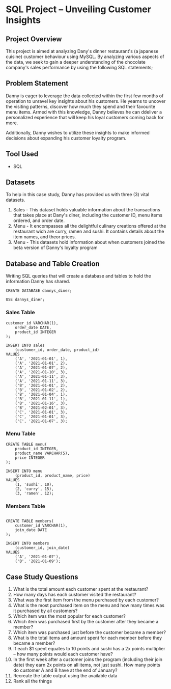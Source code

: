 # SQL Project – Unveiling Customer Insights

## Project Overview

This project is aimed at analyzing Dany's dinner restaurant's (a japanese cuisine) customer behaviour using MySQL. By analyzing various aspects of the data, we seek to gain a deeper understanding of the chocolate company's sales performance by using the following SQL statements;

## Problem Statement

Danny is eager to leverage the data collected within the first few months of operation to unravel key insights about his customers. He yearns to uncover the visiting patterns, discover how much they spend and their favourite menu items. Armed with this knowledge, Danny believes he can ddeliver a personalized experience that will keep his loyal customers coming back for more.

Additionally, Danny wishes to utilize these insights to make informed decisions about expanding his customer loyalty program. 

## Tool Used

- SQL

## Datasets

To help in this case study, Danny has provided us with three (3) vital datasets.

  1. Sales - This dataset holds valuable information about the transactions that takes place at Dany's diner, including the customer ID, menu items ordered, and order date.
  2. Menu - It encompasses all the delightful culinary creations offered at the restaurant wich are curry, ramen and sushi. It contains details about the item names, and theor prices.
  3. Menu - This datasets hold information about when customers joined the beta version of Danny's loyalty program

## Database and Table Creation

Writing SQL queries that will create a database and tables to hold the information Danny has shared.

```
CREATE DATABASE dannys_diner;

USE dannys_diner;
```
### Sales Table

```
customer_id VARCHAR(1),
	order_date DATE,
	product_id INTEGER
);

INSERT INTO sales
	(customer_id, order_date, product_id)
VALUES
	('A', '2021-01-01', 1),
	('A', '2021-01-01', 2),
	('A', '2021-01-07', 2),
	('A', '2021-01-10', 3),
	('A', '2021-01-11', 3),
	('A', '2021-01-11', 3),
	('B', '2021-01-01', 2),
	('B', '2021-01-02', 2),
	('B', '2021-01-04', 1),
	('B', '2021-01-11', 1),
	('B', '2021-01-16', 3),
	('B', '2021-02-01', 3),
	('C', '2021-01-01', 3),
	('C', '2021-01-01', 3),
	('C', '2021-01-07', 3);
```
### Menu Table

```
CREATE TABLE menu(
	product_id INTEGER,
	product_name VARCHAR(5),
	price INTEGER
);

INSERT INTO menu
	(product_id, product_name, price)
VALUES
  	(1, 'sushi', 10),
    (2, 'curry', 15),
    (3, 'ramen', 12);
```
### Members Table

```

CREATE TABLE members(
	customer_id VARCHAR(1),
	join_date DATE
);

INSERT INTO members
	(customer_id, join_date)
VALUES
	('A', '2021-01-07'),
    ('B', '2021-01-09');
```


## Case Study Questions

1.   What is the total amount each customer spent at the restaurant?
2.   How many days has each customer visited the restaurant?
3.   What was the first item from the menu purchased by each customer?
4.   What is the most purchased item on the menu and how many times was it purchased by all customers?
5.   Which item was the most popular for each customer?
6.   Which item was purchased first by the customer after they became a member?
7.   Which item was purchased just before the customer became a member?
8.   What is the total items and amount spent for each member before they became a member?
9.   If each $1 spent equates to 10 points and sushi has a 2x points multiplier – how many points would each customer have?
10.   In the first week after a customer joins the program (including their join date) they earn 2x points on all items, not just sushi. How many points do customer A and B have at the end of January?
11.   Recreate the table output using the available data
12.   Rank all the things



